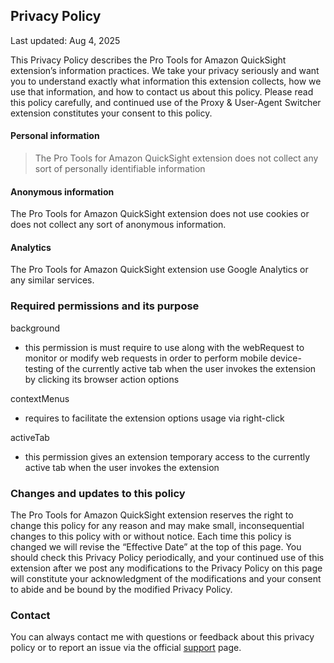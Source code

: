 ## Privacy Policy
Last updated: Aug 4, 2025

This Privacy Policy describes the Pro Tools for Amazon QuickSight extension’s information practices. We take your privacy seriously and want you to understand exactly what information this extension collects, how we use that information, and how to contact us about this policy. Please read this policy carefully, and continued use of the Proxy & User-Agent Switcher extension constitutes your consent to this policy.

#### Personal information

> The Pro Tools for Amazon QuickSight extension does not collect any sort of personally identifiable information

#### Anonymous information

The Pro Tools for Amazon QuickSight extension does not use cookies or does not collect any sort of anonymous information.

#### Analytics

The Pro Tools for Amazon QuickSight extension use Google Analytics or any similar services.

### Required permissions and its purpose

background
- this permission is must require to use along with the webRequest to monitor or modify web requests in order to perform mobile device-testing of the currently active tab when the user invokes the extension by clicking its browser action options

contextMenus
- requires to facilitate the extension options usage via right-click

activeTab
- this permission gives an extension temporary access to the currently active tab when the user invokes the extension

### Changes and updates to this policy

The Pro Tools for Amazon QuickSight extension reserves the right to change this policy for any reason and may make small, inconsequential changes to this policy with or without notice. Each time this policy is changed we will revise the “Effective Date” at the top of this page. You should check this Privacy Policy periodically, and your continued use of this extension after we post any modifications to the Privacy Policy on this page will constitute your acknowledgment of the modifications and your consent to abide and be bound by the modified Privacy Policy.

### Contact

You can always contact me with questions or feedback about this privacy policy or to report an issue via the official [support](https://chrome.google.com/webstore/detail/ibbejlanbkoaepocgcebajilofpnappm/support/) page.
